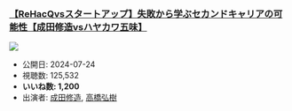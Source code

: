 ### [【ReHacQvsスタートアップ】失敗から学ぶセカンドキャリアの可能性【成田修造vsハヤカワ五味】](https://www.youtube.com/watch?v=UHz6Sf6WCVE)
[![](https://img.youtube.com/vi/UHz6Sf6WCVE/sddefault.jpg)](https://www.youtube.com/watch?v=UHz6Sf6WCVE)
-   公開日: 2024-07-24
-   視聴数: 125,532
-   **いいね数: 1,200**
-   出演者: [成田修造](/rehacq_fan/people/成田修造 "wikilink"), [高橋弘樹](/rehacq_fan/people/高橋弘樹 "wikilink")
